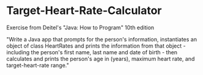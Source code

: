 # Target-Heart-Rate-Calculator
Exercise from Deitel's "Java: How to Program" 10th edition

"Write a Java app that prompts for the person's information, instantiates an object of class HeartRates and prints the information from that object -
including the person's first name, last name and date of birth - then calculates and prints the person's age in (years), maximum heart rate,
and target-heart-rate range."
